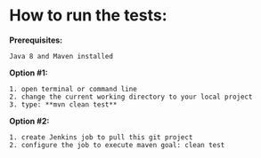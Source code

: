 How to run the tests:
=======


**Prerequisites:**

	Java 8 and Maven installed


**Option #1:**

	1. open terminal or command line
	2. change the current working directory to your local project
	3. type: **mvn clean test**
	
**Option #2:**

	1. create Jenkins job to pull this git project
	2. configure the job to execute maven goal: clean test
	